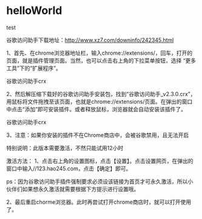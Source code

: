 # helloWorld
test

谷歌访问助手下载地址：http://www.xz7.com/downinfo/242345.html

1、首先、在chrome浏览器地址栏，输入chrome://extensions/，回车，打开的页面，就是插件管理页面。当然，也可以点击右上角的下拉菜单按钮，选择 “更多工具”下的“扩展程序”。

谷歌访问助手crx

2、然后解压缩下载好的谷歌访问助手安装包，找到“谷歌访问助手_v2.3.0.crx”，用鼠标将文件拖拽至该页面，也就是chrome://extensions/页面。在弹出的窗口中点击“添加”即可安装插件。或者释放鼠标，浏览器就会自动安装该插件了。

谷歌访问助手crx

3、注意：如果你安装的插件不在Chrome商店中，会被谷歌禁用，且无法开启

特别说明：此版本需要激活，不然只能试用12小时

激活方法：
1、点击右上角的设置图标，点击【设置】。点击设置网页，在弹出的窗口中输入//123.hao245.com，点击【确定】即可。

ps：因为谷歌访问助手插件强制要求必须设该链接为首页才可永久激活，所以小伙伴们如果想永久激活就需要根据下方提示进行设置哦。

2、最后重启chorme浏览器。此时再尝试打开chrome商店时，就可以打开使用了。
